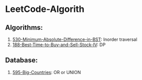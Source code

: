 # LeetCode-Algorith

## Algorithms:

1. [530-Minimum-Absolute-Difference-in-BST](https://github.com/hellomrsun/LeetCode-Algorithms/tree/main/Algorithms/530-Minimum-Absolute-Difference-in-BST): Inorder traversal
2. [188-Best-Time-to-Buy-and-Sell-Stock-IV](https://github.com/hellomrsun/LeetCode-Algorithms/tree/main/Algorithms/188-Best-Time-to-Buy-and-Sell-Stock-IV): DP

## Database:

1. [595-Big-Countries](https://github.com/hellomrsun/LeetCode-Algorithms/tree/main/Database/595-Big-Countries): OR or UNION